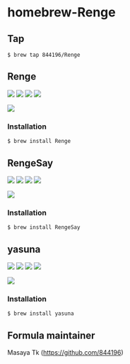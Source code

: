 # homebrew-Renge

## Tap
```shellsession
$ brew tap 844196/Renge
```

## Renge
[![](http://img.shields.io/badge/author-844196-blue.svg?style=flat)](https://github.com/844196)
[![](http://img.shields.io/badge/version-0.8-orange.svg?style=flat)](https://github.com/844196/Renge/releases)
[![](http://img.shields.io/badge/license-MIT-red.svg?style=flat)](https://github.com/844196/Renge/blob/master/LICENSE)
[![](http://img.shields.io/github/issues/844196/Renge.svg?style=flat)](https://github.com/844196/Renge/issues)

[![](http://41.media.tumblr.com/abf4ebeccf80bbe3c5eea2341a799716/tumblr_nijecbfZQZ1s7qf9xo1_1280.png)](https://github.com/844196/Renge)

### Installation
```shellsession
$ brew install Renge
```


## RengeSay
[![](http://img.shields.io/badge/author-844196-blue.svg?style=flat)](https://github.com/844196)
[![](http://img.shields.io/badge/version-1.0-orange.svg?style=flat)](https://github.com/844196/RengeSay/releases)
[![](http://img.shields.io/badge/license-MIT-red.svg?style=flat)](https://github.com/844196/RengeSay/blob/master/LICENSE)
[![](http://img.shields.io/github/issues/844196/RengeSay.svg?style=flat)](https://github.com/844196/RengeSay/issues)

[![](http://40.media.tumblr.com/7a8d326c6ba90d66e855c3644edd2fd5/tumblr_nil59eYNH41s7qf9xo1_1280.png)](https://github.com/844196/RengeSay)

### Installation
```shellsession
$ brew install RengeSay
```


## yasuna
[![](http://img.shields.io/badge/author-sasairc-blue.svg?style=flat)](https://github.com/sasairc)
[![](http://img.shields.io/badge/version-0.3-orange.svg?style=flat)](http://ssiserver.moe.hm/debian/)
[![](http://img.shields.io/badge/license-WTFPL-red.svg?style=flat)](https://github.com/sasairc/yasuna/blob/master/LICENSE)
[![](http://img.shields.io/github/issues/sasairc/yasuna.svg?style=flat)](https://github.com/sasairc/yasuna/issues)

[![](http://41.media.tumblr.com/632cd09ea211eed2c5fc4635457a8640/tumblr_nijecbfZQZ1s7qf9xo2_1280.png)](https://github.com/sasairc/yasuna)

### Installation
```shellsession
$ brew install yasuna
```


## Formula maintainer
Masaya Tk (<https://github.com/844196>)
